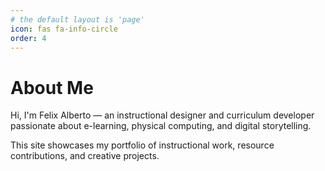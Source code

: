 ```yaml
---
# the default layout is 'page'
icon: fas fa-info-circle
order: 4
---
```


# About Me

Hi, I'm Felix Alberto — an instructional designer and curriculum developer passionate about e-learning, physical computing, and digital storytelling. 

This site showcases my portfolio of instructional work, resource contributions, and creative projects.
